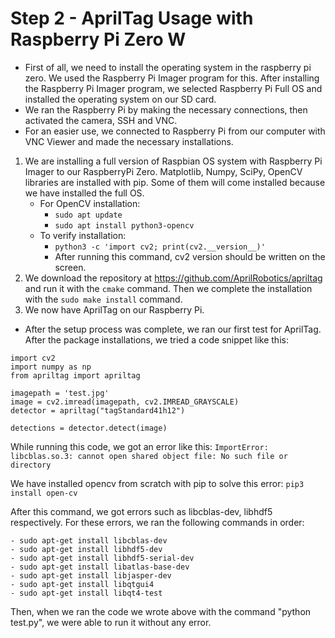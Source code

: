 # Step 2 - AprilTag Usage with Raspberry Pi Zero W
* First of all, we need to install the operating system in the raspberry pi zero. We used the Raspberry Pi Imager program for this. After installing the Raspberry Pi Imager program, we selected Raspberry Pi Full OS and installed the operating system on our SD card.
* We ran the Raspberry Pi by making the necessary connections, then activated the camera, SSH and VNC.
* For an easier use, we connected to Raspberry Pi from our computer with VNC Viewer and made the necessary installations.

1. We are installing a full version of Raspbian OS system with Raspberry Pi Imager to our RaspberryPi Zero.
Matplotlib, Numpy, SciPy, OpenCV libraries are installed with pip. Some of them will come installed because we have installed the full OS.
	* For OpenCV installation:
		- ``` sudo apt update ```
		- ``` sudo apt install python3-opencv ```
	* To verify installation:
		- ``` python3 -c 'import cv2; print(cv2.__version__)' ```
		- After running this command, cv2 version should be written on the screen.
2. We download the repository at https://github.com/AprilRobotics/apriltag and run it with the ``` cmake ``` command.
Then we complete the installation with the ``` sudo make install ``` command.
3. We now have AprilTag on our Raspberry Pi.

* After the setup process was complete, we ran our first test for AprilTag.
After the package installations, we tried a code snippet like this:
```
import cv2
import numpy as np
from apriltag import apriltag

imagepath = 'test.jpg'
image = cv2.imread(imagepath, cv2.IMREAD_GRAYSCALE)
detector = apriltag("tagStandard41h12")

detections = detector.detect(image)
```

While running this code, we got an error like this:
``` ImportError: libcblas.so.3: cannot open shared object file: No such file or directory ```

We have installed opencv from scratch with pip to solve this error:
	``` pip3 install open-cv ```

After this command, we got errors such as libcblas-dev, libhdf5 respectively. 
For these errors, we ran the following commands in order:

	- sudo apt-get install libcblas-dev
	- sudo apt-get install libhdf5-dev
	- sudo apt-get install libhdf5-serial-dev
	- sudo apt-get install libatlas-base-dev
	- sudo apt-get install libjasper-dev 
	- sudo apt-get install libqtgui4 
	- sudo apt-get install libqt4-test 


Then, when we ran the code we wrote above with the command "python test.py", we were able to run it without any error.
